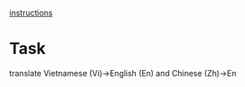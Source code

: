[instructions](https://docs.google.com/document/d/1o0TTWocbkqPa9qsTCXnEFXf3NZzwZLLLSw7SSZmNla8/edit)
# Task
translate Vietnamese (Vi)→English (En) and Chinese (Zh)→En
